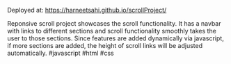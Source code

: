 Deployed at: https://harneetsahi.github.io/scrollProject/

Reponsive scroll project showcases the scroll functionality. It has a navbar with links to different sections and scroll functionality smoothly takes the user to those sections.
Since features are added dynamically via javascript, if more sections are added, the height of scroll links will be adjusted automatically.
#javascript #html #css
